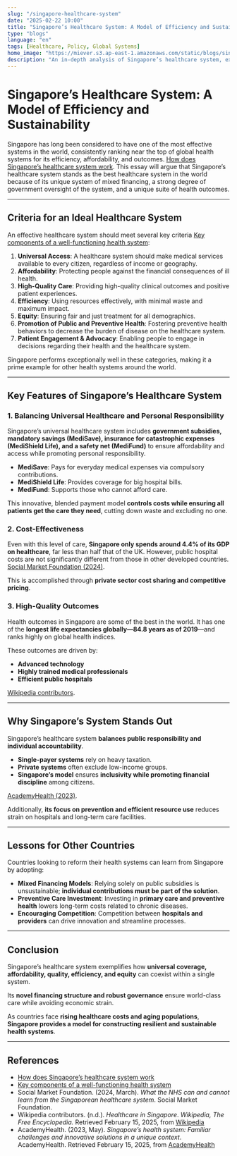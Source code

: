 ```yaml
---
slug: "/singapore-healthcare-system"
date: "2025-02-22 10:00"
title: "Singapore’s Healthcare System: A Model of Efficiency and Sustainability"
type: "blogs"
language: "en"
tags: [Healthcare, Policy, Global Systems]
home_image: "https://miever.s3.ap-east-1.amazonaws.com/static/blogs/singapore-healthcare.webp"
description: "An in-depth analysis of Singapore’s healthcare system, exploring its unique financing model, cost-effectiveness, and high-quality outcomes as a model for global health systems."
---
```


# **Singapore’s Healthcare System: A Model of Efficiency and Sustainability**  

Singapore has long been considered to have one of the most effective systems in the world, consistently ranking near the top of global health systems for its efficiency, affordability, and outcomes. [How does Singapore’s healthcare system work](https://www.pacificprime.sg/blog/singapores-healthcare-system/). This essay will argue that Singapore’s healthcare system stands as the best healthcare system in the world because of its unique system of mixed financing, a strong degree of government oversight of the system, and a unique suite of health outcomes.  

---

## **Criteria for an Ideal Healthcare System**  

An effective healthcare system should meet several key criteria [Key components of a well-functioning health system](https://www.medbox.org/document/key-components-of-a-well-functioning-health-system):  

1. **Universal Access**: A healthcare system should make medical services available to every citizen, regardless of income or geography.  
2. **Affordability**: Protecting people against the financial consequences of ill health.  
3. **High-Quality Care**: Providing high-quality clinical outcomes and positive patient experiences.  
4. **Efficiency**: Using resources effectively, with minimal waste and maximum impact.  
5. **Equity**: Ensuring fair and just treatment for all demographics.  
6. **Promotion of Public and Preventive Health**: Fostering preventive health behaviors to decrease the burden of disease on the healthcare system.  
7. **Patient Engagement & Advocacy**: Enabling people to engage in decisions regarding their health and the healthcare system.  

Singapore performs exceptionally well in these categories, making it a prime example for other health systems around the world.  

---

## **Key Features of Singapore’s Healthcare System**  

### **1. Balancing Universal Healthcare and Personal Responsibility**  
Singapore’s universal healthcare system includes **government subsidies, mandatory savings (MediSave), insurance for catastrophic expenses (MediShield Life), and a safety net (MediFund)** to ensure affordability and access while promoting personal responsibility.  

- **MediSave**: Pays for everyday medical expenses via compulsory contributions.  
- **MediShield Life**: Provides coverage for big hospital bills.  
- **MediFund**: Supports those who cannot afford care.  

This innovative, blended payment model **controls costs while ensuring all patients get the care they need**, cutting down waste and excluding no one.  

### **2. Cost-Effectiveness**  
Even with this level of care, **Singapore only spends around 4.4% of its GDP on healthcare**, far less than half that of the UK. However, public hospital costs are not significantly different from those in other developed countries. [Social Market Foundation (2024)](https://www.smf.co.uk).  

This is accomplished through **private sector cost sharing and competitive pricing**.  

### **3. High-Quality Outcomes**  
Health outcomes in Singapore are some of the best in the world. It has one of the **longest life expectancies globally—84.8 years as of 2019**—and ranks highly on global health indices.  

These outcomes are driven by:  
- **Advanced technology**  
- **Highly trained medical professionals**  
- **Efficient public hospitals**  

[Wikipedia contributors](https://en.wikipedia.org/wiki/Healthcare_in_Singapore).  

---

## **Why Singapore’s System Stands Out**  

Singapore’s healthcare system **balances public responsibility and individual accountability**.  

- **Single-payer systems** rely on heavy taxation.  
- **Private systems** often exclude low-income groups.  
- **Singapore’s model** ensures **inclusivity while promoting financial discipline** among citizens.  

[AcademyHealth (2023)](https://academyhealth.org/blog/2023-05/singapores-health-system-familiar-challenges-and-innovative-solutions-unique-context).  

Additionally, **its focus on prevention and efficient resource use** reduces strain on hospitals and long-term care facilities.  

---

## **Lessons for Other Countries**  

Countries looking to reform their health systems can learn from Singapore by adopting:  

- **Mixed Financing Models**: Relying solely on public subsidies is unsustainable; **individual contributions must be part of the solution**.  
- **Preventive Care Investment**: Investing in **primary care and preventive health** lowers long-term costs related to chronic diseases.  
- **Encouraging Competition**: Competition between **hospitals and providers** can drive innovation and streamline processes.  

---

## **Conclusion**  

Singapore’s healthcare system exemplifies how **universal coverage, affordability, quality, efficiency, and equity** can coexist within a single system.  

Its **novel financing structure and robust governance** ensure world-class care while avoiding economic strain.  

As countries face **rising healthcare costs and aging populations**, **Singapore provides a model for constructing resilient and sustainable health systems**.  

---

## **References**  

- [How does Singapore’s healthcare system work](https://www.pacificprime.sg/blog/singapores-healthcare-system/)  
- [Key components of a well-functioning health system](https://www.medbox.org/document/key-components-of-a-well-functioning-health-system)  
- Social Market Foundation. (2024, March). *What the NHS can and cannot learn from the Singaporean healthcare system*. Social Market Foundation.  
- Wikipedia contributors. (n.d.). *Healthcare in Singapore*. *Wikipedia, The Free Encyclopedia.* Retrieved February 15, 2025, from [Wikipedia](https://en.wikipedia.org/wiki/Healthcare_in_Singapore)  
- AcademyHealth. (2023, May). *Singapore’s health system: Familiar challenges and innovative solutions in a unique context*. AcademyHealth. Retrieved February 15, 2025, from [AcademyHealth](https://academyhealth.org/blog/2023-05/singapores-health-system-familiar-challenges-and-innovative-solutions-unique-context)  